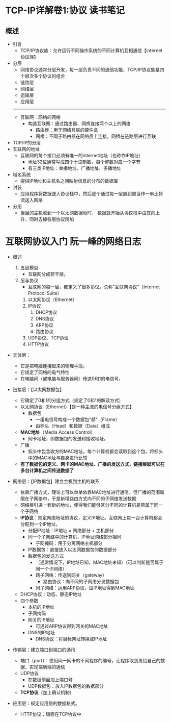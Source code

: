 # TCP-IP详解卷1:协议 读书笔记

## 概述
 * 引言
     * TCP/IP协议族：允许运行不同操作系统的不同计算机互相通信【internet协议族】
 * 分层
     * 网络协议通常分层开发，每一层负责不同的通信功能，TCP/IP协议族是四个层次多个协议的组合
     * 链路层
     * 网络层
     * 运输层
     * 应用层
     ---
     * 互联网：网络的网络
         * 构造互联网：通过路由器、网桥连接两个以上的网络
             * 路由器：用于网络互联的硬件盒
             * 网桥：不同于路由器在网络层上连接，网桥在链路层进行互联
 * TCP/IP的分层
 * 互联网的地址
     * 互联网的每个接口必须有唯一的internet地址（也称作IP地址）
         * 地址32位通常写成四个十进制数，每个整数对应一个字节
         * 有三类IP地址：单播地址、广播地址、多播地址
 * 域名系统
     * 提供IP地址和主机名之间映射信息的分布的数据库
 * 封装
     * 应用程序将数据送入协议栈中，然后逐个通过每一层直到被当作一串比特流送入网络
 * 分用
     * 当目的主机收到一个以太网数据帧时， 数据就开始从协议栈中由底向上升，同时去掉各层协议所加

# 互联网协议入门 阮一峰的网络日志
 * 概述
     1. 五层模型
         * 互联网分成若干层。
     2. 层与协议
         * 互联网的每一层，都定义了很多协议。总称"互联网协议"（Internet Protocol Suite）
         1. 以太网协议（Ethernet）
         2. IP协议
             1. DHCP协议
             2. DNS协议
             3. ARP协议
             4. 路由协议
         3. UDP协议、TCP协议
         4. HTTP协议
 * 实体层：
     * 它是把电脑连接起来的物理手段。
     * 它规定了网络的电气特性
     * 在电脑间（或电脑与服务器间）传送0和1的电信号。

 * 链接层：【以太网数据包】
     * 它确定了0和1的分组方式（规定了0和1的解读方式）
     * 以太网协议（Ethernet）【是一种主流的电信号分组方式】
         * 数据包
             * 一组电信号构成一个数据包"帧"（Frame）
             * 由标头（Head）和数据（Data）组成
     * **MAC地址**（Media Access Control）
         * 网卡地址，即数据包的发送和接收地址。 
     * 广播
         * 标头中包含收方的MAC地址，每个计算机都会读取到这个包，将标头中的MAC地址与自身进行比较
     * **有了数据包的定义、网卡的MAC地址、广播的发送方式，链接层就可以在多台计算机之间传送数据了**

 * 网络层：【IP数据包】建立主机到主机的联系
     * 依靠广播方式，理论上可以单单依靠MAC地址进行通信，但广播的范围局限在子网络中，于是新增路由方式向不同的子网络发送数据
     * 网络层引进一套新的地址，使得我们能够区分不同的计算机是否属于同一个子网络
     * **IP协议**：规定网络地址的协议，定义IP地址。互联网上每一台计算机都会分配到一个IP地址。
         * 分配IP地址：IP地址 = 网络部分 + 主机部分
         * 同一个子网络中的计算机，IP地址网络部分相同
             * 子网掩码：用于分离网络主机部分
         * IP数据包：直接放入以太网数据包的数据部分
         * 数据包的发送方式
             * （通常情况下，IP地址已知，MAC地址未知）（可以判断是否属于同一个子网络）
             * 跨子网络：传送到网关（gateway）
                 * 路由协议：向不同的子网络分发数据包
             * 同子网络：运用ARP协议，由IP地址得到MAC地址
     * DHCP协议：动态、静态IP地址
     * 四个参数
         * 本机的IP地址
         * 子网掩码
         * 网关的IP地址
             * 可通过ARP协议得到网关的MAC地址
         * DNS的IP地址
             * DNS协议：将目标网址转换成IP地址
             
 * 传输层：建立端口到端口的通讯
     * 端口（port）：使用同一网卡的不同程序的编号，让程序取到发给自己的数据，实现端到端的通信
     * UDP协议
         * 在数据前面加上端口号
         * UDP数据包：放入IP数据包的数据部分
     * **TCP协议**（加上确认机制）

* 应用层：规定应用层的数据格式。
     * HTTP协议：镶嵌在TCP协议中
